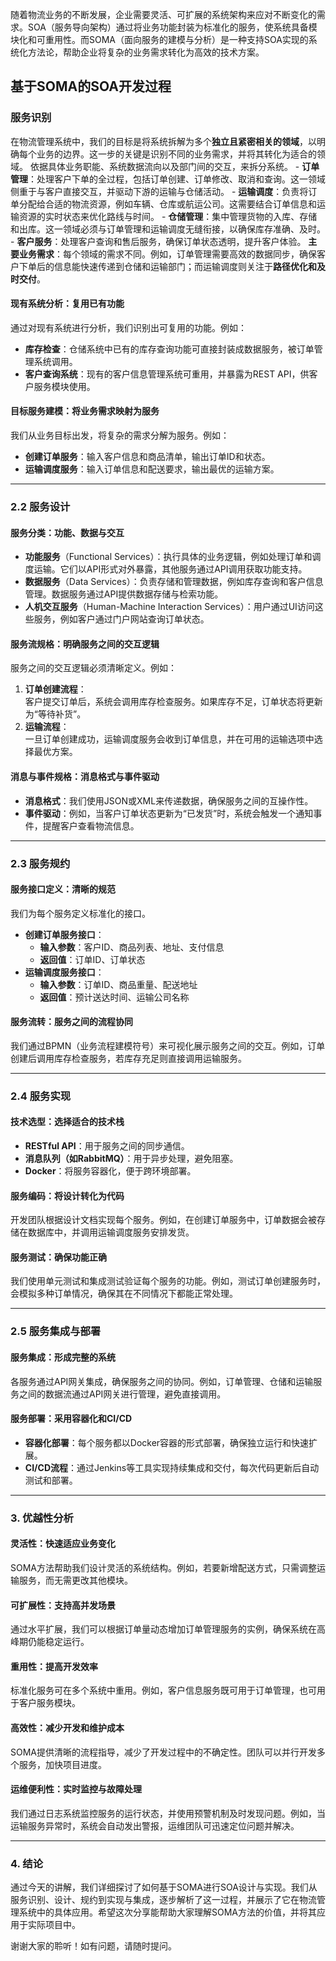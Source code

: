 随着物流业务的不断发展，企业需要灵活、可扩展的系统架构来应对不断变化的需求。SOA（服务导向架构）通过将业务功能封装为标准化的服务，使系统具备模块化和可重用性。而SOMA（面向服务的建模与分析）是一种支持SOA实现的系统化方法论，帮助企业将复杂的业务需求转化为高效的技术方案。

## 基于SOMA的SOA开发过程

### 服务识别
在物流管理系统中，我们的目标是将系统拆解为多个**独立且紧密相关的领域**，以明确每个业务的边界。这一步的关键是识别不同的业务需求，并将其转化为适合的领域。
依据具体业务职能、系统数据流向以及部门间的交互，来拆分系统。
    - **订单管理**：处理客户下单的全过程，包括订单创建、订单修改、取消和查询。这一领域侧重于与客户直接交互，并驱动下游的运输与仓储活动。
    - **运输调度**：负责将订单分配给合适的物流资源，例如车辆、仓库或航运公司。这需要结合订单信息和运输资源的实时状态来优化路线与时间。
    - **仓储管理**：集中管理货物的入库、存储和出库。这一领域必须与订单管理和运输调度无缝衔接，以确保库存准确、及时。
    - **客户服务**：处理客户查询和售后服务，确保订单状态透明，提升客户体验。
**主要业务需求**：每个领域的需求不同。例如，订单管理需要高效的数据同步，确保客户下单后的信息能快速传递到仓储和运输部门；而运输调度则关注于**路径优化和及时交付**。
#### 现有系统分析：复用已有功能

通过对现有系统进行分析，我们识别出可复用的功能。例如：

- **库存检查**：仓储系统中已有的库存查询功能可直接封装成数据服务，被订单管理系统调用。
- **客户查询系统**：现有的客户信息管理系统可重用，并暴露为REST API，供客户服务模块使用。

#### **目标服务建模：将业务需求映射为服务**

我们从业务目标出发，将复杂的需求分解为服务。例如：

- **创建订单服务**：输入客户信息和商品清单，输出订单ID和状态。
- **运输调度服务**：输入订单信息和配送要求，输出最优的运输方案。

---

### 2.2 服务设计

#### **服务分类：功能、数据与交互**

- **功能服务**（Functional Services）：执行具体的业务逻辑，例如处理订单和调度运输。它们以API形式对外暴露，其他服务通过API调用获取功能支持。
- **数据服务**（Data Services）：负责存储和管理数据，例如库存查询和客户信息管理。数据服务通过API提供数据存储与检索功能。
- **人机交互服务**（Human-Machine Interaction Services）：用户通过UI访问这些服务，例如客户通过门户网站查询订单状态。

#### **服务流规格：明确服务之间的交互逻辑**

服务之间的交互逻辑必须清晰定义。例如：

1. **订单创建流程**：  
    客户提交订单后，系统会调用库存检查服务。如果库存不足，订单状态将更新为“等待补货”。
2. **运输流程**：  
    一旦订单创建成功，运输调度服务会收到订单信息，并在可用的运输选项中选择最优方案。

#### **消息与事件规格：消息格式与事件驱动**

- **消息格式**：我们使用JSON或XML来传递数据，确保服务之间的互操作性。
- **事件驱动**：例如，当客户订单状态更新为“已发货”时，系统会触发一个通知事件，提醒客户查看物流信息。

---

### 2.3 服务规约

#### **服务接口定义：清晰的规范**

我们为每个服务定义标准化的接口。

- **创建订单服务接口**：
    - **输入参数**：客户ID、商品列表、地址、支付信息
    - **返回值**：订单ID、订单状态
- **运输调度服务接口**：
    - **输入参数**：订单ID、商品重量、配送地址
    - **返回值**：预计送达时间、运输公司名称

#### **服务流转：服务之间的流程协同**

我们通过BPMN（业务流程建模符号）来可视化展示服务之间的交互。例如，订单创建后调用库存检查服务，若库存充足则直接调用运输服务。

---

### 2.4 服务实现

#### **技术选型：选择适合的技术栈**

- **RESTful API**：用于服务之间的同步通信。
- **消息队列（如RabbitMQ）**：用于异步处理，避免阻塞。
- **Docker**：将服务容器化，便于跨环境部署。

#### **服务编码：将设计转化为代码**

开发团队根据设计文档实现每个服务。例如，在创建订单服务中，订单数据会被存储在数据库中，并调用运输调度服务安排发货。

#### **服务测试：确保功能正确**

我们使用单元测试和集成测试验证每个服务的功能。例如，测试订单创建服务时，会模拟多种订单情况，确保其在不同情况下都能正常处理。

---

### 2.5 服务集成与部署

#### **服务集成：形成完整的系统**

各服务通过API网关集成，确保服务之间的协同。例如，订单管理、仓储和运输服务之间的数据流通过API网关进行管理，避免直接调用。

#### **服务部署：采用容器化和CI/CD**

- **容器化部署**：每个服务都以Docker容器的形式部署，确保独立运行和快速扩展。
- **CI/CD流程**：通过Jenkins等工具实现持续集成和交付，每次代码更新后自动测试和部署。

---

### 3. 优越性分析

#### **灵活性：快速适应业务变化**

SOMA方法帮助我们设计灵活的系统结构。例如，若要新增配送方式，只需调整运输服务，而无需更改其他模块。

#### **可扩展性：支持高并发场景**

通过水平扩展，我们可以根据订单量动态增加订单管理服务的实例，确保系统在高峰期仍能稳定运行。

#### **重用性：提高开发效率**

标准化服务可在多个系统中重用。例如，客户信息服务既可用于订单管理，也可用于客户服务模块。

#### **高效性：减少开发和维护成本**

SOMA提供清晰的流程指导，减少了开发过程中的不确定性。团队可以并行开发多个服务，加快项目进度。

#### **运维便利性：实时监控与故障处理**

我们通过日志系统监控服务的运行状态，并使用预警机制及时发现问题。例如，当运输服务异常时，系统会自动发出警报，运维团队可迅速定位问题并解决。

---

### 4. 结论

通过今天的讲解，我们详细探讨了如何基于SOMA进行SOA设计与实现。我们从服务识别、设计、规约到实现与集成，逐步解析了这一过程，并展示了它在物流管理系统中的具体应用。希望这次分享能帮助大家理解SOMA方法的价值，并将其应用于实际项目中。

谢谢大家的聆听！如有问题，请随时提问。